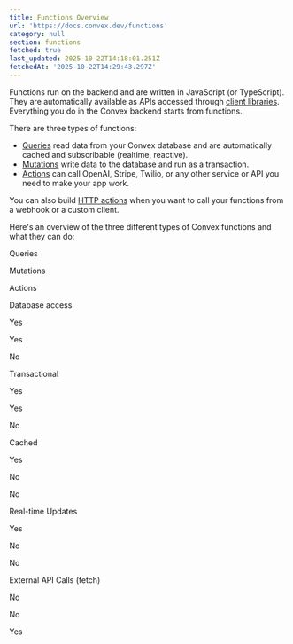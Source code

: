 ```yaml
---
title: Functions Overview
url: 'https://docs.convex.dev/functions'
category: null
section: functions
fetched: true
last_updated: 2025-10-22T14:18:01.251Z
fetchedAt: '2025-10-22T14:29:43.297Z'
---
```

Functions run on the backend and are written in JavaScript (or TypeScript). They are automatically available as APIs accessed through [client libraries](/client/react). Everything you do in the Convex backend starts from functions.

There are three types of functions:

*   [Queries](/functions/query-functions) read data from your Convex database and are automatically cached and subscribable (realtime, reactive).
*   [Mutations](/functions/mutation-functions) write data to the database and run as a transaction.
*   [Actions](/functions/actions) can call OpenAI, Stripe, Twilio, or any other service or API you need to make your app work.

You can also build [HTTP actions](/functions/http-actions) when you want to call your functions from a webhook or a custom client.

Here's an overview of the three different types of Convex functions and what they can do:

Queries

Mutations

Actions

Database access

Yes

Yes

No

Transactional

Yes

Yes

No

Cached

Yes

No

No

Real-time Updates

Yes

No

No

External API Calls (fetch)

No

No

Yes
